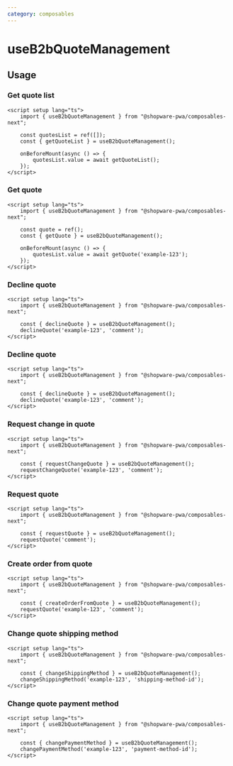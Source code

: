 ```yaml
---
category: composables
---
```


# useB2bQuoteManagement

<!-- PLACEHOLDER_DESCRIPTION -->

## Usage

### Get quote list

```vue{5}
<script setup lang="ts">
    import { useB2bQuoteManagement } from "@shopware-pwa/composables-next";

    const quotesList = ref([]);
    const { getQuoteList } = useB2bQuoteManagement();

    onBeforeMount(async () => {
        quotesList.value = await getQuoteList();
    });
</script>
```

### Get quote

```vue{5}
<script setup lang="ts">
    import { useB2bQuoteManagement } from "@shopware-pwa/composables-next";

    const quote = ref();
    const { getQuote } = useB2bQuoteManagement();

    onBeforeMount(async () => {
        quotesList.value = await getQuote('example-123');
    });
</script>
```

### Decline quote

```vue{5}
<script setup lang="ts">
    import { useB2bQuoteManagement } from "@shopware-pwa/composables-next";

    const { declineQuote } = useB2bQuoteManagement();
    declineQuote('example-123', 'comment');
</script>
```

### Decline quote

```vue{3}
<script setup lang="ts">
    import { useB2bQuoteManagement } from "@shopware-pwa/composables-next";

    const { declineQuote } = useB2bQuoteManagement();
    declineQuote('example-123', 'comment');
</script>
```

### Request change in quote

```vue{3}
<script setup lang="ts">
    import { useB2bQuoteManagement } from "@shopware-pwa/composables-next";

    const { requestChangeQuote } = useB2bQuoteManagement();
    requestChangeQuote('example-123', 'comment');
</script>
```

### Request quote

```vue{3}
<script setup lang="ts">
    import { useB2bQuoteManagement } from "@shopware-pwa/composables-next";

    const { requestQuote } = useB2bQuoteManagement();
    requestQuote('comment');
</script>
```

### Create order from quote

```vue{3}
<script setup lang="ts">
    import { useB2bQuoteManagement } from "@shopware-pwa/composables-next";

    const { createOrderFromQuote } = useB2bQuoteManagement();
    requestQuote('example-123', 'comment');
</script>
```

### Change quote shipping method

```vue{3}
<script setup lang="ts">
    import { useB2bQuoteManagement } from "@shopware-pwa/composables-next";

    const { changeShippingMethod } = useB2bQuoteManagement();
    changeShippingMethod('example-123', 'shipping-method-id');
</script>
```

### Change quote payment method

```vue{3}
<script setup lang="ts">
    import { useB2bQuoteManagement } from "@shopware-pwa/composables-next";

    const { changePaymentMethod } = useB2bQuoteManagement();
    changePaymentMethod('example-123', 'payment-method-id');
</script>
```

